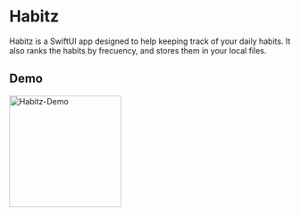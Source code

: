 # Habitz
Habitz is a SwiftUI app designed to help keeping track of your daily habits. It also ranks the habits by frecuency, and stores them in your local files.

## Demo
<img src="images/gifs/Gif-Habitz-Demo.gif" alt="Habitz-Demo" width="200" />
